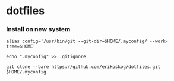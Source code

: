 # dotfiles

### Install on new system

``` alias config='/usr/bin/git --git-dir=$HOME/.myconfig/ --work-tree=$HOME' ```

``` echo ".myconfig" >> .gitignore ```

``` git clone --bare https://github.com/erikoskog/dotfiles.git $HOME/.myconfig ```
